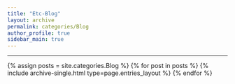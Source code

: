 ```yaml
---
title: "Etc-Blog"
layout: archive
permalink: categories/Blog
author_profile: true
sidebar_main: true
---
```


<!-- 공백이 포함되어 있는 카테고리 이름의 경우 site.categories['a b c'] 이런식으로! -->

***

{% assign posts = site.categories.Blog %}
{% for post in posts %} {% include archive-single.html type=page.entries_layout %} {% endfor %}
